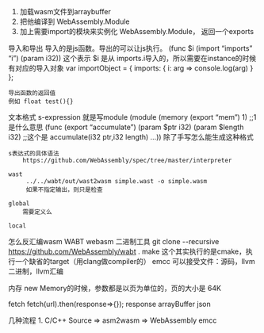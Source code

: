 
1. 加载wasm文件到arraybuffer
2. 把他编译到 WebAssembly.Module
3. 加上需要import的模块来实例化 WebAssembly.Module， 返回一个exports

导入和导出
    导入的是js函数。导出的可以让js执行。
    (func $i (import “imports” “i”) (param i32))
        这个表示 $i 是从 imports.i导入的，所以需要在instance的时候有对应的导入对象
        var importObject = { imports: { i: arg => console.log(arg) } }; 

    导出函数的返回值
    例如 float test(){}

文本格式
    s-expression
    就是写module
    (module
        (memory (export “mem”) 1)       ;;1是什么意思
        (func (export “accumulate”) (param $ptr i32) (param $length i32)        ;;这个是 accumulate(i32 ptr,i32 length) 
            …))
    除了手写怎么能生成这种格式

    s表达式的具体语法
        https://github.com/WebAssembly/spec/tree/master/interpreter

    wast
         ../../wabt/out/wast2wasm simple.wast -o simple.wasm
         如果不指定输出，则只是检查

    global
        需要定义么

    local

怎么反汇编wasm
    WABT
        webasm 二进制工具
        git clone --recursive https://github.com/WebAssembly/wabt .
        make
            这个其实执行的是cmake，执行一个缺省的target（用clang做compiler的）
emcc
    可以接受文件：源码，llvm二进制，llvm汇编


内存
    new Memory的时候，参数都是以页为单位的，页的大小是 64K

fetch
    fetch(url).then(response=>{});
    response
        arrayBuffer
        json

几种流程
    1. C/C++ Source ⇒ asm2wasm ⇒ WebAssembly
        emcc
